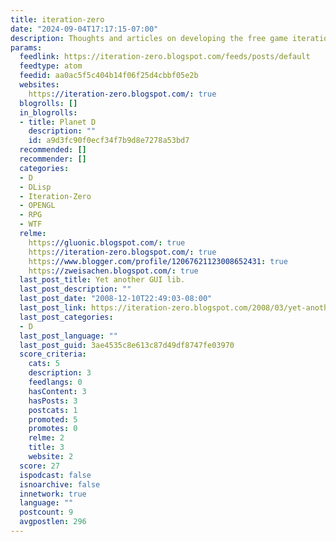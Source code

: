 ```yaml
---
title: iteration-zero
date: "2024-09-04T17:17:15-07:00"
description: Thoughts and articles on developing the free game iteration-zero.
params:
  feedlink: https://iteration-zero.blogspot.com/feeds/posts/default
  feedtype: atom
  feedid: aa0ac5f5c404b14f06f25d4cbbf05e2b
  websites:
    https://iteration-zero.blogspot.com/: true
  blogrolls: []
  in_blogrolls:
  - title: Planet D
    description: ""
    id: a9d3fc90f0ecf34f7b9d8e7278a53bd7
  recommended: []
  recommender: []
  categories:
  - D
  - DLisp
  - Iteration-Zero
  - OPENGL
  - RPG
  - WTF
  relme:
    https://gluonic.blogspot.com/: true
    https://iteration-zero.blogspot.com/: true
    https://www.blogger.com/profile/12067621123008652431: true
    https://zweisachen.blogspot.com/: true
  last_post_title: Yet another GUI lib.
  last_post_description: ""
  last_post_date: "2008-12-10T22:49:03-08:00"
  last_post_link: https://iteration-zero.blogspot.com/2008/03/yet-another-gui-lib.html
  last_post_categories:
  - D
  last_post_language: ""
  last_post_guid: 3ae4535c8e613c87d49df8747fe03970
  score_criteria:
    cats: 5
    description: 3
    feedlangs: 0
    hasContent: 3
    hasPosts: 3
    postcats: 1
    promoted: 5
    promotes: 0
    relme: 2
    title: 3
    website: 2
  score: 27
  ispodcast: false
  isnoarchive: false
  innetwork: true
  language: ""
  postcount: 9
  avgpostlen: 296
---
```

